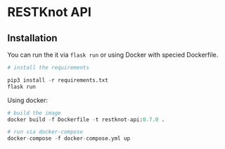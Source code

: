 # RESTKnot API

## Installation

You can run the it via `flask run` or using Docker with specied Dockerfile.

``` python
# install the requirements

pip3 install -r requirements.txt
flask run
```

Using docker:

``` python
# build the image
docker build -f Dockerfile -t restknot-api:0.7.0 .

# run via docker-compose
docker-compose -f docker-compose.yml up
```

